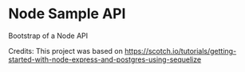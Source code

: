 # Node Sample API
Bootstrap of a Node API

Credits: This project was based on https://scotch.io/tutorials/getting-started-with-node-express-and-postgres-using-sequelize
